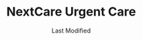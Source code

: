 ---
layout: location-page
date: Last Modified
description: "Local COVID-19 testing is available at NextCare Urgent Care in Nogales, Arizona, USA."
permalink: "locations/arizona/nogales/nextcare-urgent-care-5/"
tags:
  - locations
  - arizona
title: NextCare Urgent Care
uniqueName: nextcare-urgent-care-5
state: Arizona
stateAbbr: AZ
hood: "Nogales"
address: "298 W Mariposa Rd"
city: "Nogales"
zip: "85621"
zipsNearby: "85601 85602 85603 85609 85614 85622 85615 85616 85620 85621 85628 85648 85662 85624 85627 85629 85630 85633 85613 85635 85636 85650 85670 85671 85611 85637 85638 85639 85701 85702 85703 85704 85705 85706 85707 85708 85709 85710 85711 85712 85713 85714 85715 85716 85717 85718 85719 85720 85721 85722 85723 85724 85725 85726 85728 85730 85731 85732 85733 85734 85735 85736 85738 85743 85744 85745 85746 85747 85748 85749 85750 85751 85754 85756 85757 85775 85640 85645 85646 85641 85777" 
mapUrl: "http://maps.apple.com/?q=NextCare+Urgent+Care&address=298+W+Mariposa+Rd,Nogales,Arizona,85621"
locationType: Drive-thru
phone: "520-394-7388"
website: "https://nextcare.com/curbside/"
onlineBooking: true
closed: undefined
closedUpdate: May 25th, 2020
notes: "For individuals with symptoms."
days: M, Tu, W, Th
hours: 8AM-8PM
ctaMessage: Schedule a test
ctaUrl: "https://nextcare.com/curbside/"
---